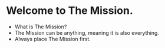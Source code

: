 # Welcome to The Mission.
- What is The Mission?
- The Mission can be anything, meaning it is also everything.
- Always place The Mission first.

<!---
the-mission-ap/the-mission-ap is a ✨ special ✨ repository because its `README.md` (this file) appears on your GitHub profile.
You can click the Preview link to take a look at your changes.
--->

